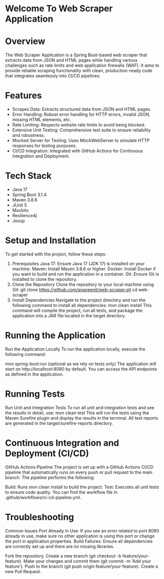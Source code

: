 # Welcome To Web Scraper Application



# Overview

The Web Scraper Application is a Spring Boot-based web scraper that extracts data from JSON and HTML pages while handling various challenges such as rate limits and web application firewalls (WAF). It aims to provide reliable scraping functionality with clean, production-ready code that integrates seamlessly into CI/CD pipelines.

# Features

* Scrapes Data: Extracts structured data from JSON and HTML pages.
* Error Handling: Robust error handling for HTTP errors, invalid JSON, missing HTML elements, etc.
* Rate Limiting: Respects website rate limits to avoid being blocked.
* Extensive Unit Testing: Comprehensive test suite to ensure reliability and robustness.
* Mocked Server for Testing: Uses MockWebServer to simulate HTTP responses for testing purposes.
* CI/CD Integration: Integrated with GitHub Actions for Continuous Integration and Deployment.


# Tech Stack

* Java 17
* Spring Boot 3.1.4
* Maven 3.8.6
* JUnit 5
* Mockito
* Resilience4j
* Jsoup


# Setup and Installation

To get started with the project, follow these steps:

1. Prerequisites
   Java 17: Ensure Java 17 (JDK 17) is installed on your machine.
   Maven: Install Maven 3.8.6 or higher.
   Docker: Install Docker if you want to build and run the application in a container.
   Git: Ensure Git is installed to clone the repository.
2. Clone the Repository
   Clone the repository to your local machine using Git:
git clone https://github.com/anaveenit/web-scraper.git
cd web-scraper
3. Install Dependencies
   Navigate to the project directory and run the following command to install all dependencies:
mvn clean install
This command will compile the project, run all tests, and package the application into a JAR file located in the target directory.

# Running the Application

Run the Application Locally
   To run the application locally, execute the following command:

mvn spring-boot:run (optional as we rely on tests only)
The application will start on http://localhost:8080 by default. You can access the API endpoints as defined in the application.

# Running Tests

Run Unit and Integration Tests
   To run all unit and integration tests and see the results in detail, use:
mvn clean test
This will run the tests using the Maven Surefire plugin and display the results in the terminal. All test reports are generated in the target/surefire-reports directory.


# Continuous Integration and Deployment (CI/CD)

GitHub Actions Pipeline
   The project is set up with a GitHub Actions CI/CD pipeline that automatically runs on every push or pull request to the main branch. The pipeline performs the following:

Build: Runs mvn clean install to build the project.
Test: Executes all unit tests to ensure code quality.
You can find the workflow file in .github/workflows/ci-cd-pipeline.yml.

# Troubleshooting

Common Issues
   Port Already in Use: If you see an error related to port 8080 already in use, make sure no other application is using this port or change the port in application.properties.
   Build Failures: Ensure all dependencies are correctly set up and there are no missing libraries.

Fork the repository.
Create a new branch (git checkout -b feature/your-feature).
Make your changes and commit them (git commit -m 'Add your feature').
Push to the branch (git push origin feature/your-feature).
Create a new Pull Request.
